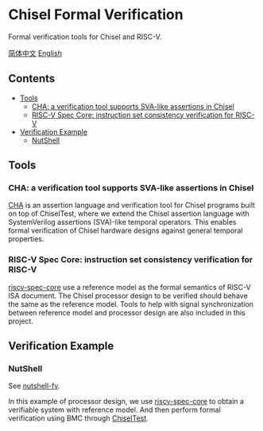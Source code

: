 # Chisel Formal Verification

Formal verification tools for Chisel and RISC-V.

[简体中文](./README_CN.md) [English](./README.md)

## Contents <!-- omit in toc -->

- [Tools](#tools)
  - [CHA: a verification tool supports SVA-like assertions in Chisel](#cha-a-verification-tool-supports-sva-like-assertions-in-chisel)
  - [RISC-V Spec Core: instruction set consistency verification for RISC-V](#risc-v-spec-core-instruction-set-consistency-verification-for-risc-v)
- [Verification Example](#verification-example)
  - [NutShell](#nutshell)

## Tools

### CHA: a verification tool supports SVA-like assertions in Chisel

[CHA](https://github.com/iscas-tis/CHA) is an assertion language and
verification tool for Chisel programs built on top of ChiselTest, where we
extend the Chisel assertion language with SystemVerilog assertions (SVA)-like
temporal operators.
This enables formal verification of Chisel hardware designs against general
temporal properties.

### RISC-V Spec Core: instruction set consistency verification for RISC-V

[riscv-spec-core](https://github.com/iscas-tis/riscv-spec-core) use a reference
model as the formal semantics of RISC-V ISA document.
The Chisel processor design to be verified should behave the same as the
reference model.
Tools to help with signal synchronization between reference model and processor
design are also included in this project.

## Verification Example

### NutShell

See [nutshell-fv](https://github.com/iscas-tis/nutshell-fv).

In this example of processor design, we use
[riscv-spec-core](https://github.com/iscas-tis/riscv-spec-core) to obtain a
verifiable system with reference model.
And then perform formal verification using BMC through
[ChiselTest](https://github.com/ucb-bar/chiseltest).
